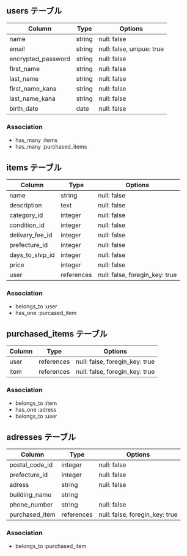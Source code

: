 ## users テーブル

| Column             | Type   | Options                   |
| ------------------ | ------ | ------------------------- |
| name               | string | null: false               |
| email              | string | null: false, unipue: true |
| encrypted_password | string | null: false               |
| first_name         | string | null: false               |
| last_name          | string | null: false               |
| first_name_kana    | string | null: false               |
| last_name_kana     | string | null: false               |
| birth_date         | date   | null: false               |

### Association
- has_many :items
- has_many :purchased_items



## items テーブル

| Column          | Type       | Options                        |
| --------------- | ---------- | ------------------------------ |
| name            | string     | null: false                    |
| description     | text       | null: false                    |
| category_id     | integer    | null: false                    |
| condition_id    | integer    | null: false                    |
| delivary_fee_id | integer    | null: false                    |
| prefecture_id   | integer    | null: false                    |
| days_to_ship_id | integer    | null: false                    |
| price           | integer    | null: false                    |
| user            | references | null: false, foregin_key: true |

### Association
- belongs_to :user
- has_one :purcased_item


## purchased_items テーブル

| Column    | Type       | Options                        |
| --------- | ---------- | ------------------------------ |
| user      | references | null: false, foregin_key: true |
| item      | references | null: false, foregin_key: true |

### Association
- belongs_to :item
- has_one :adress
- belongs_to :user


## adresses テーブル

| Column             | Type       | Options                        |
| ------------------ | ---------- | ------------------------------ |
| postal_code_id     | integer    | null: false                    |
| prefecture_id      | integer    | null: false                    |
| adress             | string     | null: false                    |
| building_name      | string     |                     |
| phone_number       | string     | null: false                    |
| purchased_item    | references | null: false, foregin_key: true |

### Association
- belongs_to :purchased_item

